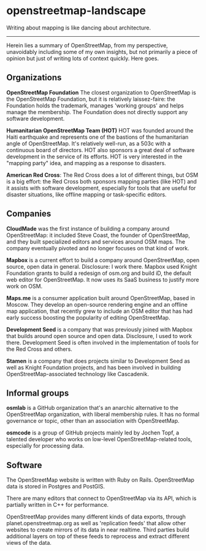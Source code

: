 # openstreetmap-landscape

Writing about mapping is like dancing about architecture.

---

Herein lies a summary of OpenStreetMap, from my perspective, unavoidably including some of my own insights, but not primarily a piece of opinion but just of writing lots of context quickly. Here goes.

## Organizations

**OpenStreetMap Foundation** The closest organization to OpenStreetMap is the OpenStreetMap Foundation, but it is relatively laissez-faire: the Foundation holds the trademark, manages 'working groups' and helps manage the membership. The Foundation does not directly support any software development.

**Humanitarian OpenStreetMap Team (HOT)** HOT was founded around the Haiti earthquake and represents one of the bastions of the humanitarian angle of OpenStreetMap. It's relatively well-run, as a 503c with a continuous board of directors. HOT also sponsors a great deal of software development in the service of its efforts. HOT is very interested in the "mapping party" idea, and mapping as a response to disasters.

**American Red Cross**: The Red Cross does a lot of different things, but OSM is a big effort: the Red Cross both sponsors mapping parties (like HOT) and it assists with software development, especially for tools that are useful for disaster situations, like offline mapping or task-specific editors.

## Companies

**CloudMade** was the first instance of building a company around OpenStreetMap: it included Steve Coast, the founder of OpenStreetMap, and they built specialized editors and services around OSM maps. The company eventually pivoted and no longer focuses on that kind of work.

**Mapbox** is a current effort to build a company around OpenStreetMap, open source, open data in general. Disclosure: I work there. Mapbox used Knight Foundation grants to build a redesign of osm.org and build iD, the default web editor for OpenStreetMap. It now uses its SaaS business to justify more work on OSM.

**Maps.me** is a consumer application built around OpenStreetMap, based in Moscow. They develop an open-source rendering engine and an offline map application, that recently grew to include an OSM editor that has had early success boosting the popularity of editing OpenStreetMap.

**Development Seed** is a company that was previously joined with Mapbox that builds around open source and open data. Disclosure, I used to work there. Development Seed is often involved in the implementation of tools for the Red Cross and others.

**Stamen** is a company that does projects similar to Development Seed as well as Knight Foundation projects, and has been involved in building OpenStreetMap-associated technology like Cascadenik.

## Informal groups

**osmlab** is a GitHub organization that's an anarchic alternative to the OpenStreetMap organization, with liberal membership rules. It has no formal governance or topic, other than an association with OpenStreetMap.

**osmcode** is a group of GitHub projects mainly led by Jochen Topf, a talented developer who works on low-level OpenStreetMap-related tools, especially for processing data.

## Software

The OpenStreetMap website is written with Ruby on Rails. OpenStreetMap data is stored in Postgres and PostGIS.

There are many editors that connect to OpenStreetMap via its API, which is partially written in C++ for performance.

OpenStreetMap provides many different kinds of data exports, through planet.openstreetmap.org as well as 'replication feeds' that allow other websites to create mirrors of its data in near realtime. Third parties build additional layers on top of these feeds to reprocess and extract different views of the data.
